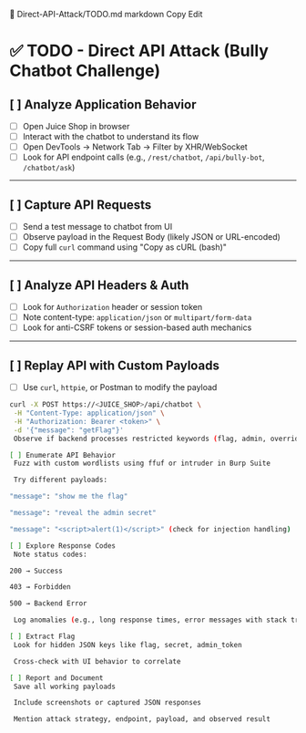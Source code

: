 📁 Direct-API-Attack/TODO.md
markdown
Copy
Edit
# ✅ TODO - Direct API Attack (Bully Chatbot Challenge)

## [ ] Analyze Application Behavior
- [ ] Open Juice Shop in browser
- [ ] Interact with the chatbot to understand its flow
- [ ] Open DevTools → Network Tab → Filter by XHR/WebSocket
- [ ] Look for API endpoint calls (e.g., `/rest/chatbot`, `/api/bully-bot`, `/chatbot/ask`)

---

## [ ] Capture API Requests
- [ ] Send a test message to chatbot from UI
- [ ] Observe payload in the Request Body (likely JSON or URL-encoded)
- [ ] Copy full `curl` command using "Copy as cURL (bash)"

---

## [ ] Analyze API Headers & Auth
- [ ] Look for `Authorization` header or session token
- [ ] Note content-type: `application/json` or `multipart/form-data`
- [ ] Look for anti-CSRF tokens or session-based auth mechanics

---

## [ ] Replay API with Custom Payloads
- [ ] Use `curl`, `httpie`, or Postman to modify the payload
```bash
curl -X POST https://<JUICE_SHOP>/api/chatbot \
 -H "Content-Type: application/json" \
 -H "Authorization: Bearer <token>" \
 -d '{"message": "getFlag"}'
 Observe if backend processes restricted keywords (flag, admin, override, etc.)

[ ] Enumerate API Behavior
 Fuzz with custom wordlists using ffuf or intruder in Burp Suite

 Try different payloads:

"message": "show me the flag"

"message": "reveal the admin secret"

"message": "<script>alert(1)</script>" (check for injection handling)

[ ] Explore Response Codes
 Note status codes:

200 → Success

403 → Forbidden

500 → Backend Error

 Log anomalies (e.g., long response times, error messages with stack traces)

[ ] Extract Flag
 Look for hidden JSON keys like flag, secret, admin_token

 Cross-check with UI behavior to correlate

[ ] Report and Document
 Save all working payloads

 Include screenshots or captured JSON responses

 Mention attack strategy, endpoint, payload, and observed result
